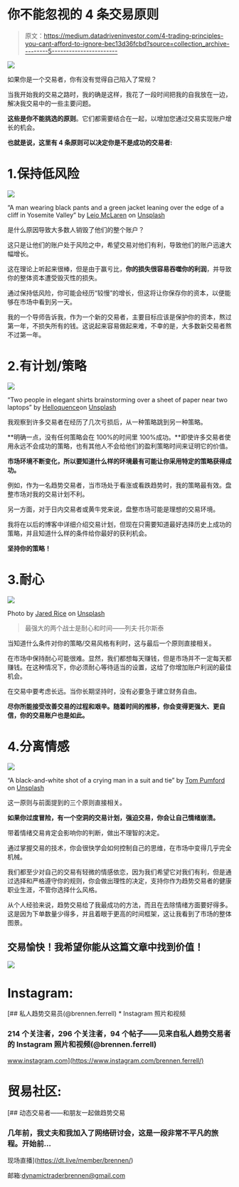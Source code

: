 # 你不能忽视的 4 条交易原则

> 原文：<https://medium.datadriveninvestor.com/4-trading-principles-you-cant-afford-to-ignore-bec13d36fcbd?source=collection_archive---------5----------------------->

![](img/c331cc640798e4bb4706eb8e70a856f3.png)

如果你是一个交易者，你有没有觉得自己陷入了常规？

当我开始我的交易之路时，我的确是这样，我花了一段时间把我的自我放在一边，解决我交易中的一些主要问题。

**这些是你不能挑选的原则**。它们都需要结合在一起，以增加您通过交易实现账户增长的机会。

**也就是说，这里有 4 条原则可以决定你是不是成功的交易者:**

# 1.保持低风险

![](img/58d0ec46bce79e54c5aaed3b6771fafd.png)

“A man wearing black pants and a green jacket leaning over the edge of a cliff in Yosemite Valley” by [Leio McLaren](https://unsplash.com/@leio?utm_source=medium&utm_medium=referral) on [Unsplash](https://unsplash.com?utm_source=medium&utm_medium=referral)

是什么原因导致大多数人销毁了他们的整个账户？

这只是让他们的账户处于风险之中，希望交易对他们有利，导致他们的账户迅速大幅增长。

这在理论上听起来很棒，但是由于赢亏比，**你的损失很容易吞噬你的利润**，并导致你的整体资本遭受毁灭性的损失。

通过保持低风险，你可能会经历“较慢”的增长，但这将让你保存你的资本，以便能够在市场中看到另一天。

我的一个导师告诉我，作为一个新的交易者，主要目标应该是保护你的资本，熬过第一年，不损失所有的钱。这说起来容易做起来难，不幸的是，大多数新交易者熬不过第一年。

# 2.有计划/策略

![](img/7c25f9d7b1f1617afb1ed77a393c71e9.png)

“Two people in elegant shirts brainstorming over a sheet of paper near two laptops” by [Helloquence](https://unsplash.com/@helloquence?utm_source=medium&utm_medium=referral)on [Unsplash](https://unsplash.com?utm_source=medium&utm_medium=referral)

我观察到许多交易者在经历了几次亏损后，从一种策略跳到另一种策略。

**明确一点，没有任何策略会在 100%的时间里 100%成功。**即使许多交易者使用永远不会成功的策略，也有其他人不会给他们的盈利策略时间来证明它的价值。

**市场环境不断变化，所以要知道什么样的环境最有可能让你采用特定的策略获得成功。**

例如，作为一名趋势交易者，当市场处于看涨或看跌趋势时，我的策略最有效。盘整市场对我的交易计划不利。

另一方面，对于日内交易者或黄牛党来说，盘整市场可能是理想的交易环境。

我将在以后的博客中详细介绍交易计划，但现在只需要知道最好选择历史上成功的策略，并且知道什么样的条件给你最好的获利机会。

**坚持你的策略！**

# 3.耐心

![](img/a592b01325227ac002623a959e9de10d.png)

Photo by [Jared Rice](https://unsplash.com/@jareddrice?utm_source=medium&utm_medium=referral) on [Unsplash](https://unsplash.com?utm_source=medium&utm_medium=referral)

> 最强大的两个战士是耐心和时间——列夫·托尔斯泰

当知道什么条件对你的策略/交易风格有利时，这与最后一个原则直接相关。

在市场中保持耐心可能很难。显然，我们都想每天赚钱，但是市场并不一定每天都赚钱。在这种情况下，你必须耐心等待适当的设置，这给了你增加账户利润的最佳机会。

在交易中要考虑长远。当你长期坚持时，没有必要急于建立财务自由。

**尽你所能接受改善交易的过程和艰辛。随着时间的推移，你会变得更强大、更自信，你的交易账户也是如此。**

# 4.分离情感

![](img/7666eeda4913e849947e16cbefb011a0.png)

“A black-and-white shot of a crying man in a suit and tie” by [Tom Pumford](https://unsplash.com/@tompumford?utm_source=medium&utm_medium=referral) on [Unsplash](https://unsplash.com?utm_source=medium&utm_medium=referral)

这一原则与前面提到的三个原则直接相关。

**如果你过度冒险，有一个空洞的交易计划，强迫交易，你会让自己情绪崩溃。**

带着情绪交易肯定会影响你的判断，做出不理智的决定。

通过掌握交易的技术，你会很快学会如何控制自己的思维，在市场中变得几乎完全机械。

我们都至少对自己的交易有轻微的情感依恋，因为我们希望它对我们有利，但是通过选择和严格遵守你的规则，你会做出理性的决定，支持你作为趋势交易者的健康职业生涯，不管你选择什么风格。

从个人经验来说，趋势交易给了我最成功的方法，而且在去除情绪方面要好得多。这是因为下单数量少得多，并且着眼于更高的时间框架，这让我看到了市场的整体图景。

## 交易愉快！我希望你能从这篇文章中找到价值！

[![](img/5d8c5ec6286a964e14c1b78ad6158874.png)](http://eepurl.com/dw5NFP)

# Instagram:

[](https://www.instagram.com/brennen.ferrell/) [## 私人趋势交易员(@brennen.ferrell) * Instagram 照片和视频

### 214 个关注者，296 个关注者，94 个帖子——见来自私人趋势交易者的 Instagram 照片和视频(@brennen.ferrell)

www.instagram.com](https://www.instagram.com/brennen.ferrell/) 

# 贸易社区:

[](https://dt.live/member/brennen/) [## 动态交易者——和朋友一起做趋势交易

### 几年前，我丈夫和我加入了网络研讨会，这是一段非常不平凡的旅程。开始前…

现场直播](https://dt.live/member/brennen/) 

邮箱:[dynamictraderbrennen@gmail.com](mailto:dynamictraderbrennen@gmail.com)